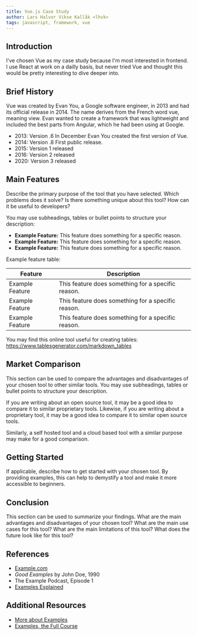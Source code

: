 ```yaml
---
title: Vue.js Case Study
author: Lars Halvor Vikse Kallåk <lhvk>
tags: javascript, framework, vue
---
```


## Introduction

I've chosen Vue as my case study because I'm most interested in frontend. I use React at work on a dailly basis, but never tried Vue and thought this would be pretty interesting to dive deeper into.

## Brief History

Vue was created by Evan You, a Google software engineer, in 2013 and had its official release in 2014. The name derives from the French word vue, meaning view. Evan wanted to create a framework that was lightweight and included the best parts from Angular, which he had been using at Google.
  
- 2013: Version .6 In December Evan You created the first version of Vue.
- 2014: Version .8 First public release.
- 2015: Version 1 released
- 2016: Version 2 released
- 2020: Version 3 released

## Main Features

Describe the primary purpose of the tool that you have selected. Which problems does it solve? Is there something unique about this tool? How can it be useful to developers?

You may use subheadings, tables or bullet points to structure your description:
- **Example Feature:** This feature does something for a specific reason.
- **Example Feature:** This feature does something for a specific reason.
- **Example Feature:** This feature does something for a specific reason.

Example feature table:

| Feature | Description |
| --- | --- |
| Example Feature | This feature does something for a specific reason. |
| Example Feature | This feature does something for a specific reason. |
| Example Feature | This feature does something for a specific reason. |

You may find this online tool useful for creating tables: https://www.tablesgenerator.com/markdown_tables

## Market Comparison

This section can be used to compare the advantages and disadvantages of your chosen tool to other similar tools. You may use subheadings, tables or bullet points to structure your description.

If you are writing about an open source tool, it may be a good idea to compare it to similar proprietary tools. Likewise, if you are writing about a proprietary tool, it may be a good idea to compare it to similar open source tools.

Similarly, a self hosted tool and a cloud based tool with a similar purpose may make for a good comparison.

## Getting Started

If applicable, describe how to get started with your chosen tool. By providing examples, this can help to demystify a tool and make it more accessible to beginners.

## Conclusion

This section can be used to summarize your findings. What are the main advantages and disadvantages of your chosen tool? What are the main use cases for this tool? What are the main limitations of this tool? What does the future look like for this tool?

## References

- [Example.com](https://example.com)
- *Good Examples* by John Doe, 1990
- The Example Podcast, Episode 1
- [Examples Explained](https://youtu.be/dQw4w9WgXcQ)

## Additional Resources

- [More about Examples](https://example.com)
- [Examples, the Full Course](https://youtu.be/dQw4w9WgXcQ)

